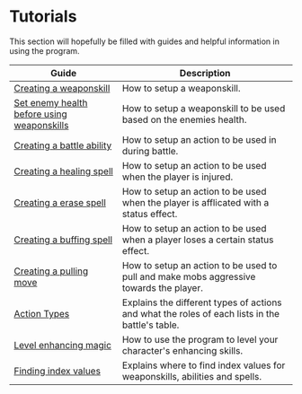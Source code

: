 ﻿# Tutorials
This section will hopefully be filled with guides  and helpful information in using the program.

Guide | Description
---|---
[Creating a weaponskill](weaponskills.md) | How to setup a weaponskill. 
[Set enemy health before using weaponskills](weaponskill-health.md) | How to setup a weaponskill to be used based on the enemies health. 
[Creating a battle ability](battle.md) | How to setup an action to be used in during battle.  
[Creating a healing spell](healing.md) | How to setup an action to be used when the player is injured. 
[Creating a erase spell](erase.md) | How to setup an action to be used when the player is afflicated with a status effect. 
[Creating a buffing spell](buffing.md) | How to setup an action to be used when a player loses a certain status effect.  
[Creating a pulling move](pulling.md) | How to setup an action to be used to pull and make mobs aggressive towards the player.  
[Action Types](action-types.md) | Explains the different types of actions and what the roles of each lists in the battle's table. 
[Level enhancing magic](level-enhancing.md) | How to use the program to level your character's enhancing skills. 
[Finding index values](action-indexes.md) | Explains where to find index values for weaponskills, abilities and spells. 
